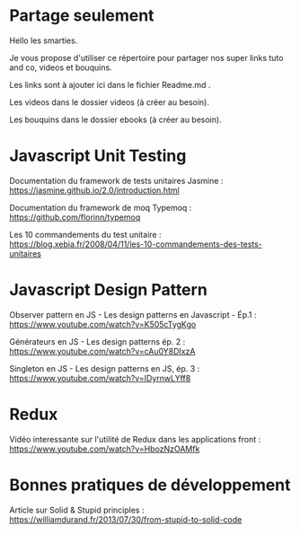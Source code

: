 # Partage seulement

Hello les smarties.

Je vous propose d'utiliser ce répertoire pour partager nos super links tuto and co, videos et bouquins.

Les links sont à ajouter ici dans le fichier Readme.md .

Les videos dans le dossier videos (à créer au besoin).

Les bouquins dans le dossier ebooks (à créer au besoin).


# Javascript Unit Testing

Documentation du framework de tests unitaires Jasmine : https://jasmine.github.io/2.0/introduction.html

Documentation du framework de moq Typemoq : https://github.com/florinn/typemoq

Les 10 commandements du test unitaire : https://blog.xebia.fr/2008/04/11/les-10-commandements-des-tests-unitaires

# Javascript Design Pattern

Observer pattern en JS - Les design patterns en Javascript - Ép.1 : https://www.youtube.com/watch?v=K505cTygKgo

Générateurs en JS - Les design patterns ép. 2 : https://www.youtube.com/watch?v=cAu0Y8DIxzA

Singleton en JS - Les design patterns en JS, ép. 3 : https://www.youtube.com/watch?v=IDyrnwLYff8 

# Redux

Vidéo interessante sur l'utilité de Redux dans les applications front : https://www.youtube.com/watch?v=HbozNzOAMfk

# Bonnes pratiques de développement

Article sur Solid & Stupid principles : https://williamdurand.fr/2013/07/30/from-stupid-to-solid-code


